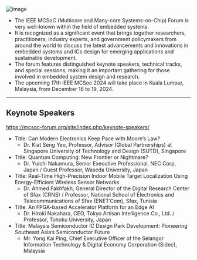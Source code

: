 ![image](https://github.com/user-attachments/assets/c46ad22d-fa3f-4188-98e8-9c4736ff3e5f)

* The IEEE MCSoC (Multicore and Many-core Systems-on-Chip) Forum is very well-known within the field of embedded systems.
* It is recognized as a significant event that brings together researchers, practitioners, industry experts, and government policymakers from around the world to discuss the latest advancements and innovations in embedded systems and ICs design for emerging applications and sustainable development.
* The forum features distinguished keynote speakers, technical tracks, and special sessions, making it an important gathering for those involved in embedded system design and research.
* The upcoming 17th IEEE MCSoc 2024 will take place in Kuala Lumpur, Malaysia, from December 16 to 19, 2024.

---
## Keynote Speakers
https://mcsoc-forum.org/site/index.php/keynote-speakers/

* Title: Can Modern Electronics Keep Pace with Moore’s Law?
  * Dr. Kiat Seng Yeo, Professor, Advisor (Global Partnerships) at Singapore University of Technology and Design (SUTD), Singapore
* Title: Quantum Computing: New Frontier or Nightmare?
  * Dr. Yuichi Nakamura, Senior Executive Professional, NEC Corp, Japan / Guest Professor, Waseda University, Japan
* Title: Real-Time High-Precision Indoor Mobile Target Localization Using Energy-Efficient Wireless Sensor Networks
  * Dr. Ahmed Fakhfakh, General Director of the Digital Research Center of Sfax (CRNS) / Professor, National School of Electronics and Telecommunications of Sfax (ENET’Com), Sfax, Tunisia
* Title: An FPGA-based Accelerator Platform for an Edge AI
  * Dr. Hiroki Nakahara, CEO, Tokyo Artisan Intelligence Co., Ltd. / Professor, Tohoku University, Japan
* Title: Malaysia Semiconductor IC Design Park Development: Pioneering Southeast Asia’s Semiconductor Future
  * Mr. Yong Kai Ping, Chief Executive Officer of the Selangor Information Technology & Digital Economy Corporation (Sidec), Malaysia
